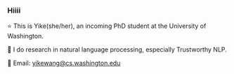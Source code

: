 ### Hiiii

⭐️ This is Yike(she/her), an incoming PhD student at the University of Washington.

🌱 I do research in natural language processing, especially Trustworthy NLP.

🌸 Email: yikewang@cs.washington.edu

